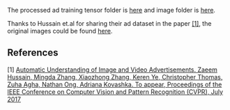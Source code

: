 The processed ad training tensor folder is [here](https://drive.google.com/drive/folders/1Kj45bFxxxTJgvX2tieg7g8QWHp426WH0?usp=sharing) and image folder is [here](https://drive.google.com/drive/folders/1fvbS_J_wQFNsN8JEWmDjHCt0rkjXDiSq?usp=sharing).

Thanks to Hussain et.al for sharing their ad dataset in the paper [[1]](#1), the original images could be found [here](http://people.cs.pitt.edu/~kovashka/ads/#image).

## References
<a id="1">[1]</a> 
[Automatic Understanding of Image and Video Advertisements. Zaeem Hussain, Mingda Zhang, Xiaozhong Zhang, Keren Ye, Christopher Thomas, Zuha Agha, Nathan Ong, Adriana Kovashka. To appear, Proceedings of the IEEE Conference on Computer Vision and Pattern Recognition (CVPR), July 2017](https://openaccess.thecvf.com/content_cvpr_2017/papers/Hussain_Automatic_Understanding_of_CVPR_2017_paper.pdf)
